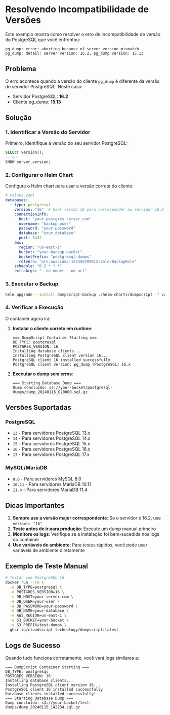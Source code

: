 # Resolvendo Incompatibilidade de Versões

Este exemplo mostra como resolver o erro de incompatibilidade de versão do PostgreSQL que você enfrentou:

```
pg_dump: error: aborting because of server version mismatch
pg_dump: detail: server version: 16.2; pg_dump version: 15.13
```

## Problema

O erro acontece quando a versão do cliente `pg_dump` é diferente da versão do servidor PostgreSQL. Neste caso:
- Servidor PostgreSQL: **16.2**
- Cliente pg_dump: **15.13**

## Solução

### 1. Identificar a Versão do Servidor

Primeiro, identifique a versão do seu servidor PostgreSQL:

```sql
SELECT version();
-- ou
SHOW server_version;
```

### 2. Configurar o Helm Chart

Configure o Helm chart para usar a versão correta do cliente:

```yaml
# values.yaml
databases:
  - type: postgresql
    version: "16"  # Usar versão 16 para corresponder ao servidor 16.2
    connectionInfo:
      host: "your-postgres-server.com"
      username: "backup_user"
      password: "your-password"
      database: "your_database"
      port: 5432
    aws:
      region: "us-east-1"
      bucket: "your-backup-bucket"
      bucketPrefix: "postgresql-dumps"
      roleArn: "arn:aws:iam::123456789012:role/BackupRole"
    schedule: "0 2 * * *"
    extraArgs: "--no-owner --no-acl"
```

### 3. Executar o Backup

```bash
helm upgrade --install dumpscript-backup ./helm-charts/dumpscript -f values.yaml
```

### 4. Verificar a Execução

O container agora irá:

1. **Instalar o cliente correto em runtime**:
   ```
   === DumpScript Container Starting ===
   DB_TYPE: postgresql
   POSTGRES_VERSION: 16
   Installing database clients...
   Installing PostgreSQL client version 16...
   PostgreSQL client 16 installed successfully
   PostgreSQL client version: pg_dump (PostgreSQL) 16.x
   ```

2. **Executar o dump sem erros**:
   ```
   === Starting Database Dump ===
   Dump concluído: s3://your-bucket/postgresql-dumps/dump_20240115_020000.sql.gz
   ```

## Versões Suportadas

### PostgreSQL
- `13` - Para servidores PostgreSQL 13.x
- `14` - Para servidores PostgreSQL 14.x  
- `15` - Para servidores PostgreSQL 15.x
- `16` - Para servidores PostgreSQL 16.x
- `17` - Para servidores PostgreSQL 17.x

### MySQL/MariaDB
- `8.0` - Para servidores MySQL 8.0
- `10.11` - Para servidores MariaDB 10.11
- `11.4` - Para servidores MariaDB 11.4

## Dicas Importantes

1. **Sempre use a versão major correspondente**: Se o servidor é 16.2, use `version: "16"`
2. **Teste antes de ir para produção**: Execute um dump manual primeiro
3. **Monitore os logs**: Verifique se a instalação foi bem-sucedida nos logs do container
4. **Use variáveis de ambiente**: Para testes rápidos, você pode usar variáveis de ambiente diretamente

## Exemplo de Teste Manual

```bash
# Testar com PostgreSQL 16
docker run --rm \
  -e DB_TYPE=postgresql \
  -e POSTGRES_VERSION=16 \
  -e DB_HOST=your-server.com \
  -e DB_USER=your-user \
  -e DB_PASSWORD=your-password \
  -e DB_NAME=your-database \
  -e AWS_REGION=us-east-1 \
  -e S3_BUCKET=your-bucket \
  -e S3_PREFIX=test-dumps \
  ghcr.io/cloudscript-technology/dumpscript:latest
```

## Logs de Sucesso

Quando tudo funciona corretamente, você verá logs similares a:

```
=== DumpScript Container Starting ===
DB_TYPE: postgresql
POSTGRES_VERSION: 16
Installing database clients...
Installing PostgreSQL client version 16...
PostgreSQL client 16 installed successfully
Database clients installed successfully!
=== Starting Database Dump ===
Dump concluído: s3://your-bucket/test-dumps/dump_20240115_142234.sql.gz
``` 
